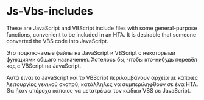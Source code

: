 # Js-Vbs-includes

These are JavaScript and VBScript include files with some general-purpose functions, convenient to be included in an HTA. It is desirable that someone converted the VBS code into JavaScript.

Это подключамые файлы на JavaScript и VBScript с некоторыми функциями общаго назначения. Хотелось бы, чтобы кто-нибудь перевёл код с VBScript на JavaScript.

Αυτά είναι το JavaScript και το VBScript περιλαμβάνουν αρχεία με κάποιες λειτουργίες γενικού σκοπού, κατάλληλες να συμπεριληφθούν σε ένα HTA. Θα ήταν υπέροχο κάποιος να μετατρέψει τον κώδικα VBS σε JavaScript.
